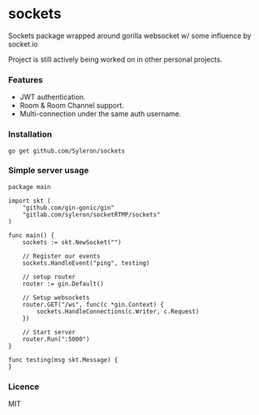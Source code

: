 # sockets
Sockets package wrapped around gorilla websocket w/ some influence by socket.io

Project is still actively being worked on in other personal projects.

### Features

* JWT authentication.
* Room & Room Channel support.
* Multi-connection under the same auth username.

### Installation

    go get github.com/Syleron/sockets
    
### Simple server usage

    package main

    import skt (
        "github.com/gin-gonic/gin"
        "gitlab.com/syleron/socketRTMP/sockets"
    )

    func main() {
        sockets := skt.NewSocket("")

        // Register our events
        sockets.HandleEvent("ping", testing)

        // setup router
        router := gin.Default()

        // Setup websockets
        router.GET("/ws", func(c *gin.Context) {
            sockets.HandleConnections(c.Writer, c.Request)
        })

        // Start server
        router.Run(":5000")
    }

    func testing(msg skt.Message) {
    }

### Licence

MIT
